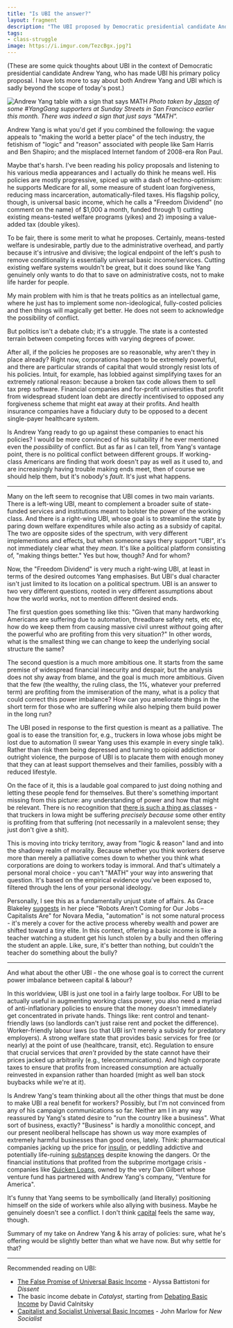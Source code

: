```yaml
---
title: "Is UBI the answer?"
layout: fragment
description: "The UBI proposed by Democratic presidential candidate Andrew Yang is responding to a very different question from what the left is asking."
tags:
- class-struggle
image: https://i.imgur.com/TezcBgx.jpg?1
---
```


(These are some quick thoughts about UBI in the context of Democratic presidential candidate Andrew Yang, who has made UBI his primary policy proposal. I have lots more to say about both Andrew Yang and UBI which is sadly beyond the scope of today's post.)

![Andrew Yang table with a sign that says MATH](https://i.imgur.com/TezcBgx.jpg?1)
_Photo taken by [Jason](https://twitter.com/jasonpjason) of some #YangGang supporters at Sunday Streets in San Francisco earlier this month. There was indeed a sign that just says "MATH"._

Andrew Yang is what you'd get if you combined the following: the vague appeals to "making the world a better place" of the tech industry, the fetishism of "logic" and "reason" associated with people like Sam Harris and Ben Shapiro; and the misplaced Internet fandom of 2008-era Ron Paul.

Maybe that's harsh. I've been reading his policy proposals and listening to his various media appearances and I actually do think he means well. His policies are mostly progressive, spiced up with a dash of techno-optimism: he supports Medicare for all, some measure of student loan forgiveness, reducing mass incarceration, automatically-filed taxes. His flagship policy, though, is universal basic income, which he calls a "Freedom Dividend" (no comment on the name) of $1,000 a month, funded through 1) cutting existing means-tested welfare programs (yikes) and 2) imposing a value-added tax (double yikes).

To be fair, there is some merit to what he proposes. Certainly, means-tested welfare is undesirable, partly due to the administrative overhead, and partly because it's intrusive and divisive; the logical endpoint of the left's push to remove conditionality is essentially universal basic income/services. Cutting existing welfare systems wouldn't be great, but it does sound like Yang genuinely only wants to do that to save on administrative costs, not to make life harder for people.

My main problem with him is that he treats politics as an intellectual game, where he just has to implement some non-ideological, fully-costed policies and then things will magically get better. He does not seem to acknowledge the possibility of conflict.

But politics isn't a debate club; it's a struggle. The state is a contested terrain between competing forces with varying degrees of power.

After all, if the policies he proposes are so reasonable, why aren't they in place already? Right now, corporations happen to be extremely powerful, and there are particular strands of capital that would strongly resist lots of his policies. Intuit, for example, has lobbied against simplifying taxes for an extremely rational reason: because a broken tax code allows them to sell tax prep software. Financial companies and for-profit universities that profit from widespread student loan debt are directly incentivised to opposed any forgiveness scheme that might eat away at their profits. And health insurance companies have a fiduciary duty to be opposed to a decent single-payer healthcare system.

Is Andrew Yang ready to go up against these companies to enact his policies? I would be more convinced of his suitability if he ever mentioned even the _possibility_ of conflict. But as far as I can tell, from Yang's vantage point, there is no political conflict between different groups. If working-class Americans are finding that work doesn't pay as well as it used to, and are increasingly having trouble making ends meet, then of course we should help them, but it's nobody's _fault_. It's just what happens.

***

Many on the left seem to recognise that UBI comes in two main variants. There is a left-wing UBI, meant to complement a broader suite of state-funded services and institutions meant to bolster the power of the working class. And there is a right-wing UBI, whose goal is to streamline the state by paring down welfare expenditures while also acting as a subsidy of capital. The two are opposite sides of the spectrum, with very different implementions and effects, but when someone says thery support "UBI", it's not immediately clear what they _mean_. It's like a political platform consisting of, "making things better." Yes but how, though? And for whom?

Now, the "Freedom Dividend" is very much a right-wing UBI, at least in terms of the desired outcomes Yang emphasises. But UBI's dual character isn't just limited to its location on a political spectrum. UBI is an answer to two very different questions, rooted in very different assumptions about how the world works, not to mention different desired ends.

The first question goes something like this: "Given that many hardworking Americans are suffering due to automation, threadbare safety nets, etc etc, how do we keep them from causing massive civil unrest _without_ going after the powerful who are profiting from this very situation?" In other words, what is the smallest thing we can change to keep the underlying social structure the same?

The second question is a much more ambitious one. It starts from the same premise of widespread financial insecurity and despair, but the analysis does not shy away from blame, and the goal is much more ambitious. Given that the few (the wealthy, the ruling class, the 1%, whatever your preferred term) are profiting from the immiseration of the many, what is a policy that could correct this power imbalance? How can you ameliorate things in the short term for those who are suffering while also helping them build power in the long run?

The UBI posed in response to the first question is meant as a palliative. The goal is to ease the transition for, e.g., truckers in Iowa whose jobs might be lost due to automation (I swear Yang uses this example in every single talk). Rather than risk them being depressed and turning to opioid addiction or outright violence, the purpose of UBI is to placate them with enough money that they can at least support themselves and their families, possibly with a reduced lifestyle.

On the face of it, this is a laudable goal compared to just doing nothing and letting these people fend for themselves. But there's something important missing from this picture: any understanding of power and how that might be relevant. There is no recognition that [there is such a thing as classes](/posts/fragments-62) - that truckers in Iowa might be suffering _precisely because_ some other entity is profiting from that suffering (not necessarily in a malevolent sense; they just don't give a shit).

This is moving into tricky territory, away from "logic & reason" land and into the shadowy realm of morality. Because whether you think workers deserve more than merely a palliative comes down to whether you think what corporations are doing to workers today is immoral. And that's ultimately a personal moral choice - you can't "MATH" your way into answering that question. It's based on the empirical evidence you've been exposed to, filtered through the lens of your personal ideology.

Personally, I see this as a fundamentally unjust state of affairs. As Grace Blakeley [suggests](https://novaramedia.com/2018/03/20/robots-arent-coming-for-our-jobs-capitalists-are/) in her piece "Robots Aren’t Coming for Our Jobs – Capitalists Are" for Novara Media, "automation" is not some natural process - it's merely a cover for the active process whereby wealth and power are shifted toward a tiny elite. In this context, offering a basic income is like a teacher watching a student get his lunch stolen by a bully and then offering the student an apple. Like, sure, it's better than nothing, but couldn't the teacher do something about the bully?

***

And what about the other UBI - the one whose goal is to correct the current power imbalance between capital & labour?

In this worldview, UBI is just one tool in a fairly large toolbox. For UBI to be actually useful in augmenting working class power, you also need a myriad of anti-inflationary policies to ensure that the money doesn't immediately get concentrated in private hands. Things like: rent control and tenant-friendly laws (so landlords can't just raise rent and pocket the difference). Worker-friendly labour laws (so that UBI isn't merely a subsidy for predatory employers). A strong welfare state that provides basic services for free (or nearly) at the point of use (healthcare, transit, etc). Regulation to ensure that crucial services that _aren't_ provided by the state cannot have their prices jacked up arbitrarily (e.g., telecommunications). And high corporate taxes to ensure that profits from increased consumption are actually reinvested in expansion rather than hoarded (might as well ban stock buybacks while we're at it).

Is Andrew Yang's team thinking about all the other things that must be done to make UBI a real benefit for workers? Possibly, but I'm not convinced from any of his campaign communications so far. Neither am I in any way reassured by Yang's stated desire to "run the country like a business". What sort of business, exactly? "Business" is hardly a monolithic concept, and our present neoliberal hellscape has shown us way more examples of extremely harmful businesses than good ones, lately. Think: pharmaceutical companies jacking up the price for [insulin](https://www.bbc.com/news/world-us-canada-47491964), or peddling addictive and potentially life-ruining [substances](https://www.washingtonpost.com/national/purdue-pharma-ceo-says-bankruptcy-is-an-option-as-company-faces-opioid-lawsuits/2019/03/12/6f794e1a-450b-11e9-90f0-0ccfeec87a61_story.html) despite knowing the dangers. Or the financial institutions that profited from the subprime mortgage crisis - companies like [Quicken Loans](https://jacobinmag.com/2018/11/the-house-that-debt-built), owned by the very Dan Gilbert whose venture fund has partnered with Andrew Yang's company, "Venture for America".

It's funny that Yang seems to be symbollically (and literally) positioning himself on the side of workers while also allying with business. Maybe he genuinely doesn't see a conflict. I don't think [capital](/posts/fragments-24) feels the same way, though.

Summary of my take on Andrew Yang & his array of policies: sure, what he's offering would be slightly better than what we have now. But why settle for that?

***

Recommended reading on UBI:

* [The False Promise of Universal Basic Income](https://www.dissentmagazine.org/article/false-promise-universal-basic-income-andy-stern-ruger-bregman) - Alyssa Battistoni for _Dissent_
* The basic income debate in _Catalyst_, starting from [Debating Basic Income](https://catalyst-journal.com/vol1/no3/debating-basic-income) by David Calnitsky
* [Capitalist and Socialist Universal Basic Incomes](https://newsocialist.org.uk/capitalist-and-socialist-universal-basic-incomes/) - John Marlow for _New Socialist_
